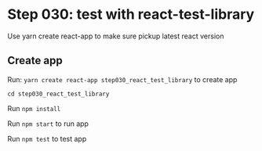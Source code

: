 # Step 030: test with react-test-library

Use yarn create react-app to make sure pickup latest react version

## Create app

Run: `yarn create react-app step030_react_test_library` to create app

`cd step030_react_test_library`

Run `npm install`

Run `npm start` to run app

Run `npm test` to test app